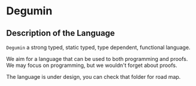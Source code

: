 # Degumin

## Description of the Language

`Degumin` a strong typed, static typed, type dependent, functional language.

We aim for a language that can be used to both programming and proofs.
We may focus on programming, but we wouldn't forget about proofs.


The language is under design, you can check that folder for road map.
